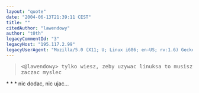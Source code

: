 ```yaml
---
layout: "quote"
date: "2004-06-13T21:39:11 CEST"
title: ""
citedAuthor: "lawendowy"
author: "t0th"
legacyCommentId: "3"
legacyHost: "195.117.2.99"
legacyUserAgent: "Mozilla/5.0 (X11; U; Linux i686; en-US; rv:1.6) Gecko/20040207 Firefox/0.8"
---
```



<blockquote><tt> &lt;@lawendowy&gt; tylko wiesz, zeby uzywac linuksa to musisz zaczac myslec </tt></blockquote>
* * *
nic dodac, nic ujac...